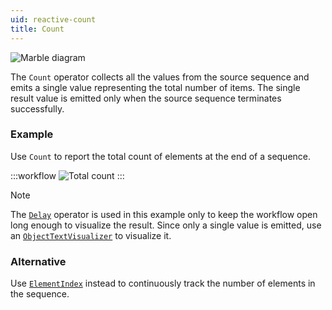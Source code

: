 ```yaml
---
uid: reactive-count
title: Count
---
```


![Marble diagram](~/images/reactive-count.svg)

The `Count` operator collects all the values from the source sequence and emits a single value representing the total number of items. The single result value is emitted only when the source sequence terminates successfully.

### Example
Use `Count` to report the total count of elements at the end of a sequence.

:::workflow
![Total count](../workflows/reactive-count-example.bonsai)
:::

> [!NOTE]
> The [`Delay`](xref:Bonsai.Reactive.Delay) operator is used in this example only to keep the workflow open long enough to visualize the result. Since only a single value is emitted, use an [`ObjectTextVisualizer`](xref:Bonsai.Design.ObjectTextVisualizer) to visualize it.

### Alternative
Use [`ElementIndex`](xref:Bonsai.Reactive.ElementIndex) instead to continuously track the number of elements in the sequence.